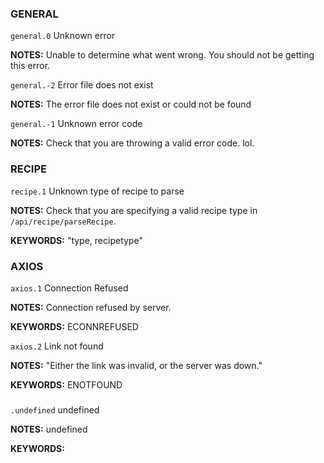 ### GENERAL

`general.0`  Unknown error

**NOTES:** Unable to determine what went wrong. You should not be getting this error.



`general.-2`  Error file does not exist

**NOTES:** The error file does not exist or could not be found



`general.-1`  Unknown error code

**NOTES:** Check that you are throwing a valid error code. lol.

### RECIPE

`recipe.1`  Unknown type of recipe to parse

**NOTES:** Check that you are specifying a valid recipe type in `/api/recipe/parseRecipe`.

**KEYWORDS:** "type, recipetype"

### AXIOS

`axios.1`  Connection Refused

**NOTES:** Connection refused by server.

**KEYWORDS:** ECONNREFUSED



`axios.2`  Link not found

**NOTES:** "Either the link was invalid, or the server was down."

**KEYWORDS:** ENOTFOUND

### 

`.undefined`  undefined

**NOTES:** undefined

**KEYWORDS:** 

